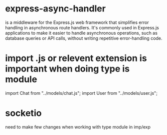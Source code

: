 # express-async-handler
is a middleware for the Express.js web framework that simplifies error handling in asynchronous route handlers. It's commonly used in Express.js applications to make it easier to handle asynchronous operations, such as database queries or API calls, without writing repetitive error-handling code.

# import .js or relevent extension is important when doing type is module
import Chat from "../models/chat.js";
import User from "../models/user.js";

# socketio
need to make few changes when working with type module in imp/exp